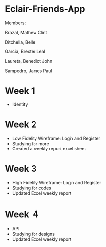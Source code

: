 # Eclair-Friends-App

Members:

Brazal, Mathew Clint

Ditchella, Belle

Garcia, Brexter Leal

Laureta, Benedict John

Sampedro, James Paul


# Week 1
- Identity

# Week 2
- Low Fidelity Wireframe: Login and Register
- Studying for more
- Created a weekly report excel sheet

# Week 3
- High Fidelity Wireframe: Login and Register
- Studying for codes
- Updated Excel weekly report

# Week ４
- API
- Studying for designs
- Updated Excel weekly report
